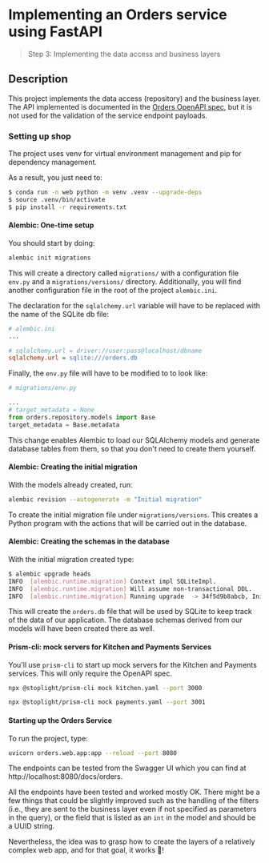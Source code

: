 # Implementing an Orders service using FastAPI
> Step 3: Implementing the data access and business layers

## Description

This project implements the data access (repository) and the business layer. The API implemented is documented in the [Orders OpenAPI spec](./oas.yaml), but it is not used for the validation of the service endpoint payloads.


### Setting up shop

The project uses venv for virtual environment management and pip for dependency management.

As a result, you just need to:

```bash
$ conda run -n web python -m venv .venv --upgrade-deps
$ source .venv/bin/activate
$ pip install -r requirements.txt
```

#### Alembic: One-time setup

You should start by doing:

```python
alembic init migrations
```

This will create a directory called `migrations/` with a configuration file `env.py` and a `migrations/versions/` directory. Additionally, you will find another configuration file in the root of the project `alembic.ini`.

The declaration for the `sqlalchemy.url` variable will have to be replaced with the name of the SQLite db file:

```ini
# alembic.ini
...

# sqlalchemy.url = driver://user:pass@localhost/dbname
sqlalchemy.url = sqlite:///orders.db
```

Finally, the `env.py` file will have to be modified to to look like:

```python
# migrations/env.py

...
# target_metadata = None
from orders.repository.models import Base
target_metadata = Base.metadata
```

This change enables Alembic to load our SQLAlchemy models and generate database tables from them, so that you don't need to create them yourself.

#### Alembic: Creating the initial migration

With the models already created, run:

```bash
alembic revision --autogenerate -m "Initial migration"
```

To create the initial migration file under `migrations/versions`. This creates a Python program with the actions that will be carried out in the database.

#### Alembic: Creating the schemas in the database

With the initial migration created type:

```bash
$ alembic upgrade heads
INFO  [alembic.runtime.migration] Context impl SQLiteImpl.
INFO  [alembic.runtime.migration] Will assume non-transactional DDL.
INFO  [alembic.runtime.migration] Running upgrade  -> 34f5d9b8abcb, Initial migration
```

This will create the `orders.db` file that will be used by SQLite to keep track of the data of our application. The database schemas derived from our models will have been created there as well.


#### Prism-cli: mock servers for Kitchen and Payments Services

You'll use `prism-cli` to start up mock servers for the Kitchen and Payments services. This will only require the OpenAPI spec.

```bash
npx @stoplight/prism-cli mock kitchen.yaml --port 3000
```

```bash
npx @stoplight/prism-cli mock payments.yaml --port 3001
```

#### Starting up the Orders Service

To run the project, type:

```bash
uvicorn orders.web.app:app --reload --port 8080
```

The endpoints can be tested from the Swagger UI which you can find at http://localhost:8080/docs/orders.


All the endpoints have been tested and worked mostly OK. There might be a few things that could be slightly improved such as the handling of the filters (i.e., they are sent to the business layer even if not specified as parameters in the query), or the field that is listed as an `int` in the model and should be a UUID string.

Nevertheless, the idea was to grasp how to create the layers of a relatively complex web app, and for that goal, it works 💯!